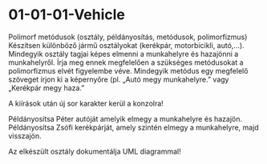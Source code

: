 # 01-01-01-Vehicle 
Polimorf metódusok (osztály, példányosítás, metódusok, polimorfizmus)    
Készítsen különböző jármű osztályokat (kerékpár, motorbicikli, autó,…). Mindegyik osztály tagjai képes elmenni a munkahelyre és hazajönni a munkahelyről. Írja meg ennek megfelelően a szükséges metódusokat a polimorfizmus elvét figyelembe véve. Mindegyik metódus egy megfelelő szöveget írjon ki a képernyőre (pl. „Autó megy munkahelyre.” vagy „Kerékpár megy haza.”    


A kiírások után új sor karakter kerül a konzolra! 


Példányosítsa Péter autóját amelyik elmegy a munkahelyre és hazajön.   
Példányosítsa Zsófi kerékpárját, amely szintén elmegy a munkahelyre, majd visszajön.    


Az elkészült osztály dokumentálja UML diagrammal!    

